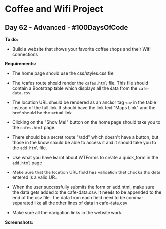 # Coffee and Wifi Project
## Day 62 - Advanced - \#100DaysOfCode

**To do:**
* Build a website that shows your favorite coffee shops and their Wifi connections

**Requirements:**
* The home page should use the css/styles.css file

* The /cafes route should render the `cafes.html` file. This file should contain a Bootstrap table which displays all 
the data from the `cafe-data.csv`

* The location URL should be rendered as an anchor tag `<a>` in the table instead of the full link. It should have the 
 link text "Maps Link" and the href should be the actual link.

* Clicking on the "Show Me!" button on the home page should take you to the `cafes.html` page.

* There should be a secret route "/add" which doesn't have a button, but those in the know should be able to access 
it and it should take you to the `add.html` file.

* Use what you have learnt about WTForms to create a quick_form in the `add.html` page

* Make sure that the location URL field has validation that checks the data entered is a valid URL

* When the user successfully submits the form on add.html, make sure the data gets added to the cafe-data.csv. It 
needs to be appended to the end of the csv file. The data from each field need to be comma-separated like all the other lines of data in cafe-data.csv

* Make sure all the navigation links in the website work.

**Screenshots:**

